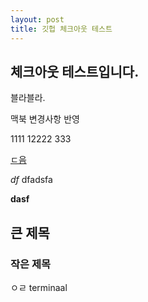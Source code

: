 ```yaml
---
layout: post
title: 깃헙 체크아웃 테스트
---
```


## 체크아웃 테스트입니다. 

블라블라.

맥북 변경사항 반영

1111
12222
333

[ㄷ음](http://daumm.net)

*df* dfadsfa

**dasf** 

## 큰 제목

### 작은 제목 

ㅇㄹ
terminaal
